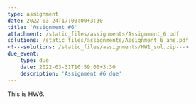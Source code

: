 ```yaml
---
type: assignment
date: 2022-03-24T17:00:00+3:30
title: 'Assignment #6'
attachment: /static_files/assignments/Assignment_6.pdf
solutions: /static_files/assignments/Assignment_6_ans.pdf
<!---solutions: /static_files/assignments/HW1_sol.zip--->
due_event: 
    type: due
    date: 2022-03-31T10:59:00+3:30
    description: 'Assignment #6 due'
---
```

This is HW6.
